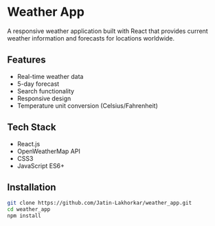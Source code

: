 # Weather App

A responsive weather application built with React that provides current weather information and forecasts for locations worldwide.

## Features
- Real-time weather data
- 5-day forecast
- Search functionality
- Responsive design
- Temperature unit conversion (Celsius/Fahrenheit)

## Tech Stack
- React.js
- OpenWeatherMap API
- CSS3
- JavaScript ES6+

## Installation
```bash
git clone https://github.com/Jatin-Lakhorkar/weather_app.git
cd weather_app
npm install
